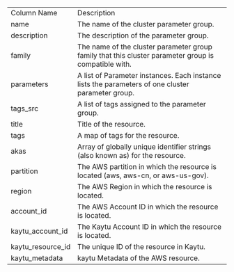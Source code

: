 <table>
	<tr><td>Column Name</td><td>Description</td></tr>
	<tr><td>name</td><td>The name of the cluster parameter group.</td></tr>
	<tr><td>description</td><td>The description of the parameter group.</td></tr>
	<tr><td>family</td><td>The name of the cluster parameter group family that this cluster parameter group is compatible with.</td></tr>
	<tr><td>parameters</td><td>A list of Parameter instances. Each instance lists the parameters of one cluster parameter group.</td></tr>
	<tr><td>tags_src</td><td>A list of tags assigned to the parameter group.</td></tr>
	<tr><td>title</td><td>Title of the resource.</td></tr>
	<tr><td>tags</td><td>A map of tags for the resource.</td></tr>
	<tr><td>akas</td><td>Array of globally unique identifier strings (also known as) for the resource.</td></tr>
	<tr><td>partition</td><td>The AWS partition in which the resource is located (aws, aws-cn, or aws-us-gov).</td></tr>
	<tr><td>region</td><td>The AWS Region in which the resource is located.</td></tr>
	<tr><td>account_id</td><td>The AWS Account ID in which the resource is located.</td></tr>
	<tr><td>kaytu_account_id</td><td>The Kaytu Account ID in which the resource is located.</td></tr>
	<tr><td>kaytu_resource_id</td><td>The unique ID of the resource in Kaytu.</td></tr>
	<tr><td>kaytu_metadata</td><td>kaytu Metadata of the AWS resource.</td></tr>
</table>